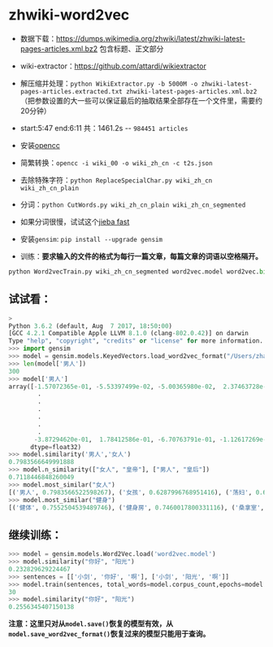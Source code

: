 # zhwiki-word2vec

* 数据下载：https://dumps.wikimedia.org/zhwiki/latest/zhwiki-latest-pages-articles.xml.bz2 包含标题、正文部分

* wiki-extractor：https://github.com/attardi/wikiextractor
* 解压缩并处理：`python WikiExtractor.py -b 5000M -o zhwiki-latest-pages-articles.extracted.txt zhwiki-latest-pages-articles.xml.bz2` （把参数设置的大一些可以保证最后的抽取结果全部存在一个文件里，需要约20分钟）
* start:5:47  end:6:11 共：1461.2s -- `984451 articles`
* 安装[opencc](https://github.com/BYVoid/OpenCC)
* 简繁转换：`opencc -i wiki_00 -o wiki_zh_cn -c t2s.json`
* 去除特殊字符：`python ReplaceSpecialChar.py wiki_zh_cn wiki_zh_cn_plain`
* 分词：`python CutWords.py wiki_zh_cn_plain wiki_zh_cn_segmented`
* 如果分词很慢，试试这个[jieba fast](https://github.com/deepcs233/jieba_fast)
* 安装`gensim`: `pip install --upgrade gensim`
* 训练：**要求输入的文件的格式为每行一篇文章，每篇文章的词语以空格隔开。**

```python
python Word2vecTrain.py wiki_zh_cn_segmented word2vec.model word2vec.bin
```

## 试试看：

```python
>
Python 3.6.2 (default, Aug  7 2017, 18:50:00)
[GCC 4.2.1 Compatible Apple LLVM 8.1.0 (clang-802.0.42)] on darwin
Type "help", "copyright", "credits" or "license" for more information.
>>> import gensim
>>> model = gensim.models.KeyedVectors.load_word2vec_format("/Users/zhazhang/Downloads/zhwiki/word2vec.bin")
>>> len(model['男人'])
300
>>> model['男人']
array([-1.57072365e-01, -5.53397499e-02, -5.00365980e-02,  2.37463728e-01,
        .
        .
        .
        .
        .
        .
       -3.87294620e-01,  1.78412586e-01, -6.70763791e-01, -1.12617269e-01],
      dtype=float32)
>>> model.similarity('男人','女人')
0.7983566649991888
>>> model.n_similarity(["女人", "皇帝"], ["男人", "皇后"])
0.7118446848260049
>>> model.most_similar("女人")
[('男人', 0.7983566522598267), ('女孩', 0.6287996768951416), ('荡妇', 0.6176502108573914), ('最痛', 0.6117048859596252), ('中年男人', 0.5965931415557861), ('少妇', 0.5842644572257996), ('爱情观', 0.5830596089363098), ('不哭', 0.5812167525291443), ('会爱上', 0.5771925449371338), ('男孩', 0.5767508149147034)]
>>> model.most_similar("健身")
[('健体', 0.7552504539489746), ('健身房', 0.7460017800331116), ('桑拿室', 0.7268406748771667), ('桑拿浴', 0.7190618515014648), ('桌球室', 0.7161827683448792), ('按摩室', 0.7140408754348755), ('乒乓球室', 0.7108071446418762), ('阅读室', 0.7044647336006165), ('体操房', 0.6930304169654846), ('舞室', 0.6772329211235046)]
```

## 继续训练：

```python
>>> model = gensim.models.Word2Vec.load('word2vec.model')
>>> model.similarity("你好", "阳光")
0.232829629224467
>>> sentences = [['小剑', '你好', '啊'], ['小剑', '阳光', '啊']]
>>> model.train(sentences, total_words=model.corpus_count,epochs=model.iter)
30
>>> model.similarity("你好", "阳光")
0.2556345407150138
```

**注意：这里只对从`model.save()`恢复的模型有效，从`model.save_word2vec_format()`恢复过来的模型只能用于查询。**